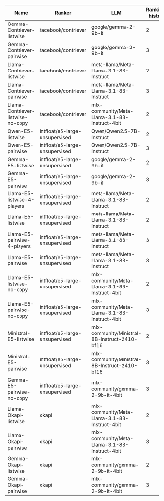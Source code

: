| Name                                | Ranker                        | LLM                                        | Rankings history |Agent type | Num of players | Agents Prompt |
|-------------------------------------|-------------------------------|--------------------------------------------|-------------|-----------------|------------|----------------|
| Gemma-Contriever-listwise           | facebook/contriever            | google/gemma-2-9b-it                      | 2           | listwise        | 5          | normal         |
| Gemma-Contriever-pairwise           | facebook/contriever            | google/gemma-2-9b-it                      | 3           | pairwise        | 5          | normal         |
| Llama-Contriever-listwise           | facebook/contriever            | meta-llama/Meta-Llama-3.1-8B-Instruct     | 2           | listwise        | 5          | normal         |
| Llama-Contriever-pairwise           | facebook/contriever            | meta-llama/Meta-Llama-3.1-8B-Instruct     | 3           | pairwise        | 5          | normal         |
| Llama-Contriever-listwise-no-copy   | facebook/contriever            | mlx-community/Meta-Llama-3.1-8B-Instruct-4bit | 2           | listwise        | 5          | no-copy        |
| Qwen-E5-listwise                   | intfloat/e5-large-unsupervised | Qwen/Qwen2.5-7B-Instruct                  | 2           | listwise        | 5          | normal         |
| Qwen-E5-pairwise                   | intfloat/e5-large-unsupervised | Qwen/Qwen2.5-7B-Instruct                  | 3           | pairwise        | 5          | normal         |
| Gemma-E5-listwise                  | intfloat/e5-large-unsupervised | google/gemma-2-9b-it                      | 2           | listwise        | 5          | normal         |
| Gemma-E5-pairwise                  | intfloat/e5-large-unsupervised | google/gemma-2-9b-it                      | 3           | pairwise        | 5          | normal         |
| Llama-E5-listwise-4-players        | intfloat/e5-large-unsupervised | meta-llama/Meta-Llama-3.1-8B-Instruct     | 2           | listwise        | 4          | normal         |
| Llama-E5-listwise                  | intfloat/e5-large-unsupervised | meta-llama/Meta-Llama-3.1-8B-Instruct     | 2           | listwise        | 5          | normal         |
| Llama-E5-pairwise-4-players        | intfloat/e5-large-unsupervised | meta-llama/Meta-Llama-3.1-8B-Instruct     | 3           | pairwise        | 4          | normal         |
| Llama-E5-pairwise                  | intfloat/e5-large-unsupervised | meta-llama/Meta-Llama-3.1-8B-Instruct     | 3           | pairwise        | 5          | normal         |
| Llama-E5-listwise-no-copy          | intfloat/e5-large-unsupervised | mlx-community/Meta-Llama-3.1-8B-Instruct-4bit | 2           | listwise        | 5          | no-copy        |
| Llama-E5-pairwise-no-copy          | intfloat/e5-large-unsupervised | mlx-community/Meta-Llama-3.1-8B-Instruct-4bit | 3           | pairwise        | 5          | no-copy        |
| Ministral-E5-listwise              | intfloat/e5-large-unsupervised | mlx-community/Ministral-8B-Instruct-2410-bf16 | 2           | listwise        | 5          | normal         |
| Ministral-E5-pairwise              | intfloat/e5-large-unsupervised | mlx-community/Ministral-8B-Instruct-2410-bf16 | 3           | pairwise        | 5          | normal         |
| Gemma-E5-pairwise-no-copy          | intfloat/e5-large-unsupervised | mlx-community/gemma-2-9b-it-4bit          | 3           | pairwise        | 5          | no-copy        |
| Llama-Okapi-listwise               | okapi                          | mlx-community/Meta-Llama-3.1-8B-Instruct-4bit | 2           | listwise        | 5          | normal         |
| Llama-Okapi-pairwise               | okapi                          | mlx-community/Meta-Llama-3.1-8B-Instruct-4bit | 3           | pairwise        | 5          | normal         |
| Gemma-Okapi-listwise               | okapi                          | mlx-community/gemma-2-9b-it-4bit          | 2           | listwise        | 5          | normal         |
| Gemma-Okapi-pairwise               | okapi                          | mlx-community/gemma-2-9b-it-4bit          | 3           | pairwise        | 5          | normal         |
